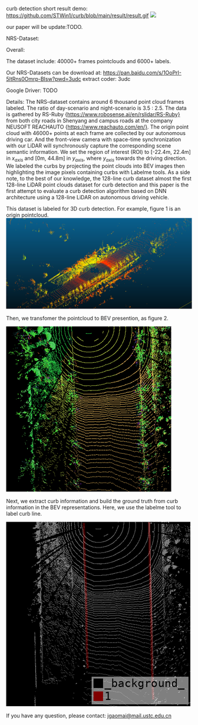 curb detection short result demo: https://github.com/STWin1/curb/blob/main/result/result.gif
![](https://github.com/STWin1/curb/blob/main/result/result.gif)


our paper will be update:TODO.

NRS-Dataset:

Overall:

The dataset include: 40000+ frames pointclouds and 6000+ labels.

Our NRS-Datasets can be download at: https://pan.baidu.com/s/1OoPrI-5ltRns0Omrp-BIsw?pwd=3udc extract coder: 3udc

Google Driver: TODO

Details:
The NRS-dataset contains around 6 thousand point cloud frames labeled. The ratio of day-scenario and night-scenario is 3.5 : 2.5. The data is gathered by RS-Ruby {https://www.robosense.ai/en/rslidar/RS-Ruby} from both city roads in Shenyang and campus roads at the company 
NEUSOFT REACHAUTO {https://www.reachauto.com/en/}.
The origin point cloud with 46000+ points at each frame are collected by our autonomous driving car. And the front-view camera with space-time synchronization with our LiDAR will synchronously capture the corresponding scene semantic information. We set the region of interest (ROI) to 
[-22.4m, 22.4m] in $x_{axis}$ and [0m, 44.8m] in $y_{axis}$, where $y_{axis}$ towards the driving direction. We labeled the curbs by projecting the point clouds into BEV images then highlighting the image pixels containing curbs with Labelme tools. As a side note, to the best of our knowledge, the 128-line curb dataset almost the first 128-line LiDAR point 
clouds dataset for curb detection and this paper is the first attempt to evaluate a curb detection algorithm based on DNN architecture using a 128-line LiDAR on autonomous driving vehicle.

This dataset is labeled for 3D curb detection. For example, figure 1 is an origin pointcloud. 
![pointcloud37.png](./image/pointcloud37.png)
<!-- ![pointcloud37.png](https://github.com/STWin1/curb/blob/main/image/pointcloud37.png) -->

Then, we transfomer the pointcloud to BEV presention, as figure 2.

![image](https://github.com/STWin1/curb/blob/main/image/pointBEV_0037.png)

Next, we extract curb information and build the ground truth from curb information in the BEV representations. Here, we use the labelme tool to label curb line.

![image](https://github.com/STWin1/curb/blob/main/image/20220705102852_Sunny_City_Day_0037.png)

If you have any question, please contact: jgaomai@mail.ustc.edu.cn
